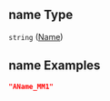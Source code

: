 ## name Type

`string` ([Name](iea43_wra_data_model-properties-measurement-location-measurement-location-properties-name.md))

## name Examples

```json
"AName_MM1"
```
